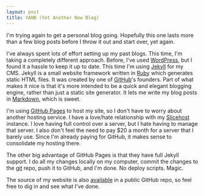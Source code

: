 ```yaml
---
layout: post
title: YANB (Yet Another New Blog)
---
```


I'm trying again to get a personal blog going. Hopefully this one lasts more than a few blog posts before I throw it out and start over, yet again.

I've always spent lots of effort setting up my past blogs. This time, I'm taking a completely different approach. Before, I've used [WordPress][], but I found it a hassle to keep it up to date. This time I'm using [Jekyll][] for my CMS. Jekyll is a small website framework written in [Ruby][] which generates static HTML files. It was created by one of [GitHub][]'s founders. Part of what makes it nice is that it's more intended to be a quick and elegant blogging engine, rather than just a static site generator. It lets me write my blog posts in [Markdown][], which is sweet.

I'm using [GitHub Pages][pages] to host my site, so I don't have to worry about another hosting service. I have a love/hate relationship with my [Slicehost][] instance. I love having full control over a server, but I hate having to manage that server. I also don't feel the need to pay $20 a month for a server that I barely use. Since I'm already paying for GitHub, it makes sense to consolidate my hosting there.

The other big advantage of GitHub Pages is that they have full Jekyll support. I do all my changes locally on my computer, commit the changes to the [git][] repo, push it to GitHub, and I'm done. No deploy scripts. Magic.

The source of my website is also [available][repo] in a public GitHub repo, so feel free to dig in and see what I've done.

[wordpress]: http://www.wordpress.org/
[jekyll]: http://jekyllrb.com/
[ruby]: http://www.ruby-lang.org/
[github]: http://github.com/
[markdown]: http://en.wikipedia.org/wiki/Markdown
[pages]: http://pages.github.com/
[slicehost]: http://www.slicehost.com/
[git]: http://git-scm.com/
[repo]: http://github.com/ericreid/ericreid.github.com
